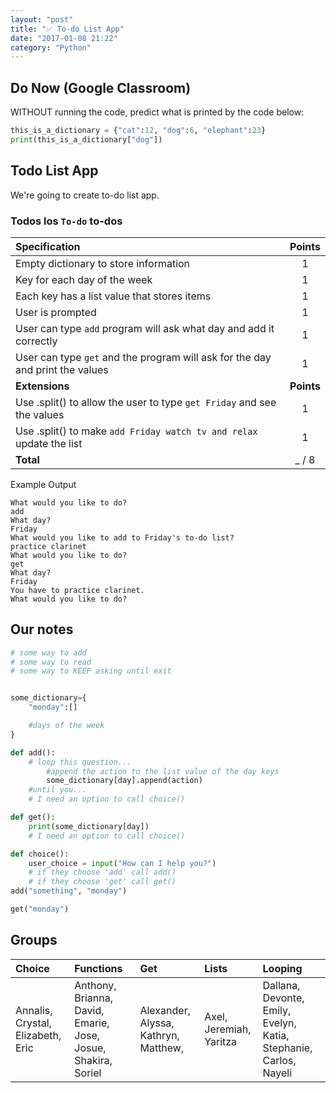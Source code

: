 ```yaml
---
layout: "post"
title: "✅ To-do List App"
date: "2017-01-08 21:22"
category: "Python"
---
```


## Do Now (Google Classroom)
WITHOUT running the code, predict what is printed by the code below:

```python
this_is_a_dictionary = {"cat":12, "dog":6, "elephant":23}
print(this_is_a_dictionary["dog"])
```

## <span class="mega-octicon octicon-tasklist"></span> Todo List App

We're going to create to-do list app.

### Todos los `To-do` to-dos

| Specification                                                                 |   Points   |
|:------------------------------------------------------------------------------|:----------:|
| Empty dictionary to store information                                         |     1      |
| Key for each day of the week                                                  |     1      |
| Each key has a list value that stores items                                   |     1      |
| User is prompted                                                              |     1      |
| User can type `add` program will ask what day and add it correctly            |     1      |
| User can type `get` and the program will ask for the day and print the values |     1      |
| **Extensions**                                                                | **Points** |
| Use .split() to allow the user to type `get Friday` and see the values        |     1      |
| Use .split() to make `add Friday watch tv and relax` update the list          |     1      |
| **Total**                                                                     |   _ / 8    |

Example Output

```
What would you like to do?
add
What day?
Friday
What would you like to add to Friday's to-do list?
practice clarinet
What would you like to do?
get
What day?
Friday
You have to practice clarinet.
What would you like to do?
```

## Our notes

```python
# some way to add
# some way to read
# some way to KEEP asking until exit


some_dictionary={
    "monday":[]

    #days of the week
}

def add():
    # loop this question...
        #append the action to the list value of the day keys
        some_dictionary[day].append(action)
    #until you...
    # I need an option to call choice()

def get():
    print(some_dictionary[day])
    # I need an option to call choice()

def choice():
    user_choice = input("How can I help you?")
    # if they choose 'add' call add()
    # if they choose 'get' call get()
add("something", "monday")

get("monday")
```

## Groups

| Choice                            | Functions                                                     | Get                                  | Lists                   | Looping                                                           |
|:----------------------------------|:--------------------------------------------------------------|:-------------------------------------|:------------------------|:------------------------------------------------------------------|
| Annalis, Crystal, Elizabeth, Eric | Anthony, Brianna, David, Emarie, Jose, Josue, Shakira, Soriel | Alexander, Alyssa, Kathryn, Matthew, | Axel, Jeremiah, Yaritza | Dallana, Devonte, Emily, Evelyn, Katia, Stephanie, Carlos, Nayeli |
